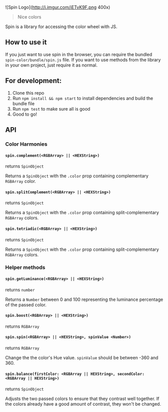 ![Spin Logo](http://i.imgur.com/iETvK9F.png 400x)

> Nice colors

Spin is a library for accessing the color wheel with JS.

## How to use it
If you just want to use spin in the browser, you can require the bundled `spin-color/bundle/spin.js` file. If you want to use methods from the library in your own project, just require it as normal.

## For development:
  1. Clone this repo
  2. Run `npm install && npm start` to install dependencies and build the bundle file
  3. Run `npm test` to make sure all is good
  4. Good to go!

## API

### Color Harmonies

#### `spin.complement(<RGBArray> || <HEXString>)`
returns `SpinObject`

Returns a `SpinObject` with the `.color` prop containing complementary `RGBArray` color.

#### `spin.splitComplement(<RGBArray> || <HEXString>)`
returns `SpinObject`

Returns a `SpinObject` with the `.color` prop containing split-complementary `RGBArray` colors.

#### `spin.tetriadic(<RGBArray> || <HEXString>)`
returns `SpinObject`

Returns a `SpinObject` with the `.color` prop containing split-complementary `RGBArray` colors.

### Helper methods

#### `spin.getLuminance(<RGBArray> || <HEXString>)`
returns `number`

Returns a `Number` between 0 and 100 representing the luminance percentage of the passed color.

#### `spin.boost(<RGBArray> || <HEXString>)`
returns `RGBArray`

#### `spin.spin(<RGBArray> || <HEXString>, spinValue <Number>)`
returns `RGBArray`

Change the the color's Hue value. `spinValue` should be between -360 and 360.

#### `spin.balance(firstColor: <RGBArray || HEXString>, secondColor: <RGBArray || HEXString>)`
returns `SpinObject`

Adjusts the two passed colors to ensure that they contrast well together. If the colors already have a good amount of contrast, they won't be changed.
